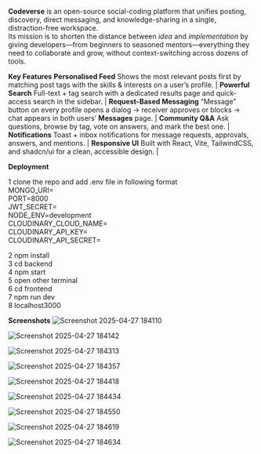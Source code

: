 **Codeverse** is an open-source social-coding platform that unifies posting, discovery, direct messaging, and knowledge-sharing in a single, distraction-free workspace.  
Its mission is to shorten the distance between *idea* and *implementation* by giving developers—​from beginners to seasoned mentors—​everything they need to collaborate and grow, without context-switching across 
dozens of tools.


**Key Features**
 **Personalised Feed**   Shows the most relevant posts first by matching post tags with the skills & interests on a user’s profile. |
 **Powerful Search**   Full-text + tag search with a dedicated results page and quick-access search in the sidebar. |
 **Request-Based Messaging**   “Message” button on every profile opens a dialog → receiver approves or blocks → chat appears in both users’ **Messages** page. |
 **Community Q&A**  Ask questions, browse by tag, vote on answers, and mark the best one. |
 **Notifications**  Toast + inbox notifications for message requests, approvals, answers, and mentions. |
 **Responsive UI**  Built with React, Vite, TailwindCSS, and shadcn/ui for a clean, accessible design. |


**Deployment**

1  clone the repo and add .env file in following format</br>
   MONGO_URI=</br>
   PORT=8000</br>
   JWT_SECRET=</br>
   NODE_ENV=development</br>
   CLOUDINARY_CLOUD_NAME=</br>
   CLOUDINARY_API_KEY=</br>
   CLOUDINARY_API_SECRET=</br>
   
2  npm install</br>
3  cd backend</br>
4  npm start</br>
5  open other terminal</br>
6  cd frontend</br>
7  npm run dev</br>
8  localhost3000</br>


**Screenshots**
![Screenshot 2025-04-27 184110](https://github.com/user-attachments/assets/2e3cf736-41ee-4bb7-9e36-d89746b29237)

![Screenshot 2025-04-27 184142](https://github.com/user-attachments/assets/fb5bef5b-28b2-48e1-b14c-c65f6e43c03e)

![Screenshot 2025-04-27 184313](https://github.com/user-attachments/assets/165aec27-a26f-44dc-9627-b0f68ce2826c)

![Screenshot 2025-04-27 184357](https://github.com/user-attachments/assets/28b9761a-7ec7-4570-84bc-3e117c19f955)

![Screenshot 2025-04-27 184418](https://github.com/user-attachments/assets/63db767c-723c-4ee4-8ffd-37255b700cb6)

![Screenshot 2025-04-27 184434](https://github.com/user-attachments/assets/c9951004-843c-40f9-8069-d08341fcb9a2)

![Screenshot 2025-04-27 184550](https://github.com/user-attachments/assets/4ae43f19-344a-42af-a1ad-f974af79cde1)

![Screenshot 2025-04-27 184619](https://github.com/user-attachments/assets/39166d3f-3d28-40e3-9205-626fa22f6e8c)

![Screenshot 2025-04-27 184634](https://github.com/user-attachments/assets/5e15b49d-a81e-4027-a35c-00b3b91c2471)

